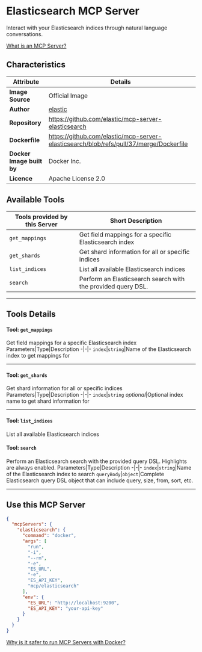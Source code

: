 # Elasticsearch MCP Server

Interact with your Elasticsearch indices through natural language conversations.

[What is an MCP Server?](https://www.anthropic.com/news/model-context-protocol)

## Characteristics
Attribute|Details|
|-|-|
**Image Source**|Official Image
|**Author**|[elastic](https://github.com/elastic)
**Repository**|https://github.com/elastic/mcp-server-elasticsearch
**Dockerfile**|https://github.com/elastic/mcp-server-elasticsearch/blob/refs/pull/37/merge/Dockerfile
**Docker Image built by**|Docker Inc.
**Licence**|Apache License 2.0

## Available Tools
Tools provided by this Server|Short Description
-|-
`get_mappings`|Get field mappings for a specific Elasticsearch index|
`get_shards`|Get shard information for all or specific indices|
`list_indices`|List all available Elasticsearch indices|
`search`|Perform an Elasticsearch search with the provided query DSL.|

---
## Tools Details

#### Tool: **`get_mappings`**
Get field mappings for a specific Elasticsearch index
Parameters|Type|Description
-|-|-
`index`|`string`|Name of the Elasticsearch index to get mappings for

---
#### Tool: **`get_shards`**
Get shard information for all or specific indices
Parameters|Type|Description
-|-|-
`index`|`string` *optional*|Optional index name to get shard information for

---
#### Tool: **`list_indices`**
List all available Elasticsearch indices
#### Tool: **`search`**
Perform an Elasticsearch search with the provided query DSL. Highlights are always enabled.
Parameters|Type|Description
-|-|-
`index`|`string`|Name of the Elasticsearch index to search
`queryBody`|`object`|Complete Elasticsearch query DSL object that can include query, size, from, sort, etc.

---
## Use this MCP Server

```json
{
  "mcpServers": {
    "elasticsearch": {
      "command": "docker",
      "args": [
        "run",
        "-i",
        "--rm",
        "-e",
        "ES_URL",
        "-e",
        "ES_API_KEY",
        "mcp/elasticsearch"
      ],
      "env": {
        "ES_URL": "http://localhost:9200",
        "ES_API_KEY": "your-api-key"
      }
    }
  }
}
```

[Why is it safer to run MCP Servers with Docker?](https://www.docker.com/blog/the-model-context-protocol-simplifying-building-ai-apps-with-anthropic-claude-desktop-and-docker/)
